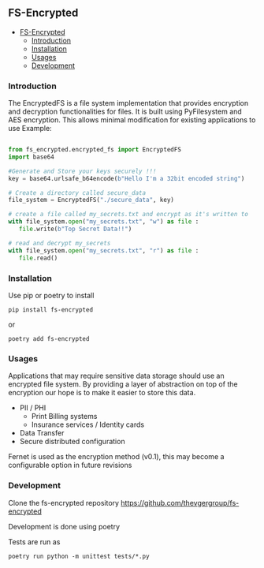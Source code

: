 ## FS-Encrypted 

- [FS-Encrypted](#fs-encrypted)
  - [Introduction](#introduction)
  - [Installation](#installation)
  - [Usages](#usages)
  - [Development](#development)


### Introduction

The EncryptedFS is a file system implementation that provides encryption and decryption functionalities for files. It is built using PyFilesystem and AES encryption. 
This allows minimal modification for existing applications to use
Example: 

```python

from fs_encrypted.encrypted_fs import EncryptedFS
import base64

#Generate and Store your keys securely !!!
key = base64.urlsafe_b64encode(b"Hello I'm a 32bit encoded string") 

# Create a directory called secure_data 
file_system = EncryptedFS("./secure_data", key)

# create a file called my_secrets.txt and encrypt as it's written to
with file_system.open("my_secrets.txt", "w") as file : 
   file.write(b"Top Secret Data!!")

# read and decrypt my_secrets
with file_system.open("my_secrets.txt", "r") as file : 
   file.read()

```

### Installation

Use pip or poetry to install
```
pip install fs-encrypted
```
or 
```
poetry add fs-encrypted
```

### Usages 
Applications that may require sensitive data storage should use an encrypted file system.
By providing a layer of abstraction on top of the encryption our hope is to make it easier to store this data.

* PII / PHI 
  * Print Billing systems 
  * Insurance services / Identity cards 
* Data Transfer 
* Secure distributed configuration


Fernet is used as the encryption method (v0.1), this may become a configurable option in future revisions


### Development

Clone the fs-encrypted repository https://github.com/thevgergroup/fs-encrypted

Development is done using poetry

Tests are run as 
```
poetry run python -m unittest tests/*.py
```



